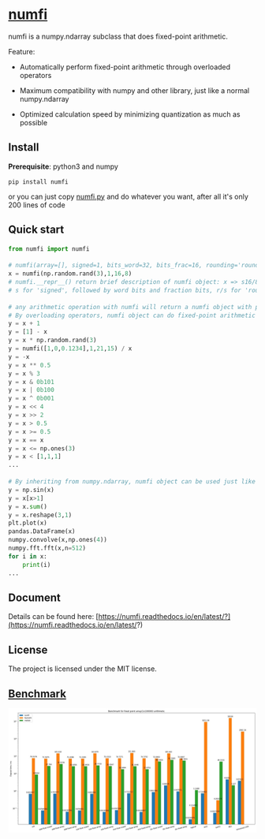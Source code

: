 # [numfi](https://github.com/ZZZZzzzzac/numfi)
numfi is a numpy.ndarray subclass that does fixed-point arithmetic.

Feature:  

- Automatically perform fixed-point arithmetic through overloaded operators  

- Maximum compatibility with numpy and other library, just like a normal numpy.ndarray  

- Optimized calculation speed by minimizing quantization as much as possible   

## Install
**Prerequisite**: python3 and numpy

```
pip install numfi
```
or you can just copy [numfi.py](https://github.com/ZZZZzzzzac/numfi/blob/master/numfi/numfi.py) and do whatever you want, after all it's only 200 lines of code

## Quick start
```python
from numfi import numfi

# numfi(array=[], signed=1, bits_word=32, bits_frac=16, rounding='round', overflow='wrap')
x = numfi(np.random.rand(3),1,16,8) 
# numfi.__repr__() return brief description of numfi object: x => s16/8-r/s
# s for 'signed', followed by word bits and fraction bits, r/s for 'round' and 'saturate` for rounding/overflow method

# any arithmetic operation with numfi will return a numfi object with proper precision and value
# By overloading operators, numfi object can do fixed-point arithmetic easily:
y = x + 1
y = [1] - x
y = x * np.random.rand(3)
y = numfi([1,0,0.1234],1,21,15) / x
y = -x
y = x ** 0.5
y = x % 3
y = x & 0b101
y = x | 0b100
y = x ^ 0b001
y = x << 4
y = x >> 2
y = x > 0.5
y = x >= 0.5
y = x == x
y = x <= np.ones(3)
y = x < [1,1,1]
...

# By inheriting from numpy.ndarray, numfi object can be used just like normal numpy array, and return same numfi object back
y = np.sin(x)
y = x[x>1]
y = x.sum()
y = x.reshape(3,1)
plt.plot(x)
pandas.DataFrame(x)
numpy.convolve(x,np.ones(4))
numpy.fft.fft(x,n=512)
for i in x:
    print(i)
...
```
## Document
Details can be found here: [https://numfi.readthedocs.io/en/latest/?](https://numfi.readthedocs.io/en/latest/?)

## License
The project is licensed under the MIT license.

## [Benchmark](benchmark.ipynb)
![benchmark](./docs/benchmark.jpg)
